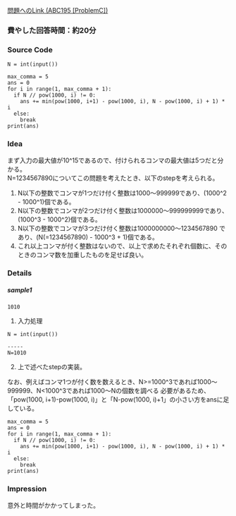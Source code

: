[問題へのLink (ABC195 [ProblemC])](https://atcoder.jp/contests/abc195/tasks/abc195_c)
### 費やした回答時間：約20分 ###
### Source Code ###
```
N = int(input())

max_comma = 5
ans = 0
for i in range(1, max_comma + 1):
  if N // pow(1000, i) != 0:
    ans += min(pow(1000, i+1) - pow(1000, i), N - pow(1000, i) + 1) * i
  else:
    break
print(ans)
```

### Idea ###
まず入力の最大値が10^15であるので、付けられるコンマの最大値は5つだと分かる。  
N=1234567890についてこの問題を考えたとき、以下のstepを考えられる。  
1. N以下の整数でコンマが1つだけ付く整数は1000～999999であり、(1000^2 - 1000^1)個である。
2. N以下の整数でコンマが2つだけ付く整数は1000000～999999999であり、(1000^3 - 1000^2)個である。
3. N以下の整数でコンマが3つだけ付く整数は1000000000～1234567890 であり、(N(=1234567890) - 1000^3 + 1)個である。
4. これ以上コンマが付く整数はないので、以上で求めたそれぞれ個数に、そのときのコンマ数を加重したものを足せば良い。

### Details ###
##### sample1 #####
```
1010
```

1. 入力処理
```
N = int(input())

-----
N=1010
```
2. 上で述べたstepの実装。  

なお、例えばコンマ1つが付く数を数えるとき、N>=1000^3であれば1000～999999、N<1000^3であれば1000～Nの個数を調べる
必要があるため、「pow(1000, i+1)-pow(1000, i)」と「N-pow(1000, i)+1」の小さい方をansに足している。
```
max_comma = 5
ans = 0
for i in range(1, max_comma + 1):
  if N // pow(1000, i) != 0:
    ans += min(pow(1000, i+1) - pow(1000, i), N - pow(1000, i) + 1) * i
  else:
    break
print(ans)
```

### Impression ###
意外と時間がかかってしまった。

